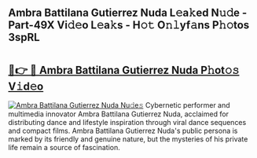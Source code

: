 ## Ambra Battilana Gutierrez Nuda L𝚎a𝚔ed N𝚞𝚍e - Part-49X Vi𝚍𝚎o L𝚎a𝚔s - H𝚘𝚝 O𝚗𝚕yf𝚊ns P𝚑𝚘tos 3spRL

# <h2><a href="http://kf51b46.oniu.top/?m=Ambra+Battilana+Gutierrez+Nuda">🔗👉 🔴 Ambra Battilana Gutierrez Nuda P𝚑ot𝚘𝚜 V𝚒d𝚎o</a></h2>

[![Ambra Battilana Gutierrez Nuda Nu𝚍e𝚜](https://i.imgur.com/0qMVB7G.gif)](http://kf51b46.oniu.top/?m=Ambra+Battilana+Gutierrez+Nuda)
Cybernetic performer and multimedia innovator Ambra Battilana Gutierrez Nuda, acclaimed for distributing dance and lifestyle inspiration through viral dance sequences and compact films. Ambra Battilana Gutierrez Nuda's public persona is marked by its friendly and genuine nature, but the mysteries of his private life remain a source of fascination.  
